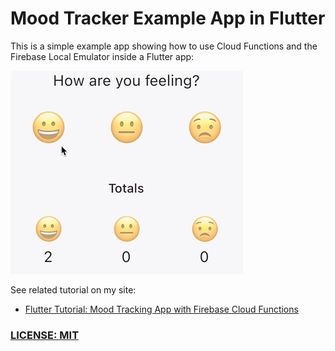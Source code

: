 # Mood Tracker Example App in Flutter

This is a simple example app showing how to use Cloud Functions and the Firebase Local Emulator inside a Flutter app:

![Mood Tracking Example App Preview](https://raw.githubusercontent.com/bizz84/mood_tracker_flutter/main/.github/images/mood-tracker-demo.gif)

See related tutorial on my site:

- [Flutter Tutorial: Mood Tracking App with Firebase Cloud Functions](https://codewithandrea.com/articles/flutter-tutorial-firebase-cloud-functions/)

### [LICENSE: MIT](LICENSE.md)